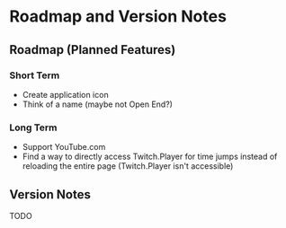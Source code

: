 # Roadmap and Version Notes
## Roadmap (Planned Features)
### Short Term
- Create application icon
- Think of a name (maybe not Open End?)

### Long Term
- Support YouTube.com
- Find a way to directly access Twitch.Player for time jumps instead of reloading the entire page (Twitch.Player isn't accessible)

## Version Notes
TODO